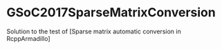 # GSoC2017SparseMatrixConversion
Solution to the test of [Sparse matrix automatic conversion in RcppArmadillo]
